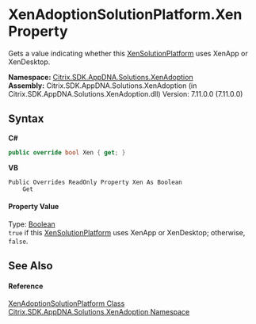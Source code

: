 # XenAdoptionSolutionPlatform.Xen Property 
 

Gets a value indicating whether this <a href="0e04915f-6b1a-0016-6a11-cd519e55dcbe">XenSolutionPlatform</a> uses XenApp or XenDesktop.

**Namespace:**&nbsp;<a href="2a3ca15a-daca-4e24-783c-63ca2cba5f92">Citrix.SDK.AppDNA.Solutions.XenAdoption</a><br />**Assembly:**&nbsp;Citrix.SDK.AppDNA.Solutions.XenAdoption (in Citrix.SDK.AppDNA.Solutions.XenAdoption.dll) Version: 7.11.0.0 (7.11.0.0)

## Syntax

**C#**
```csharp
public override bool Xen { get; }
```

**VB**
```vbnet
Public Overrides ReadOnly Property Xen As Boolean
	Get
```


#### Property Value
Type: <a href="http://msdn2.microsoft.com/en-us/library/a28wyd50" target="_blank">Boolean</a><br />`true` if this <a href="0e04915f-6b1a-0016-6a11-cd519e55dcbe">XenSolutionPlatform</a> uses XenApp or XenDesktop; otherwise, `false`.

## See Also


#### Reference
<a href="a0046792-b4b6-4385-f7cd-c62769febff2">XenAdoptionSolutionPlatform Class</a><br /><a href="2a3ca15a-daca-4e24-783c-63ca2cba5f92">Citrix.SDK.AppDNA.Solutions.XenAdoption Namespace</a><br />